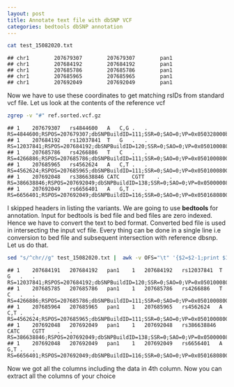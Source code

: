 ```yaml
---
layout: post
title: Annotate text file with dbSNP VCF
categories: bedtools dbSNP annotation
---
```


``` bash
cat test_15082020.txt 
```

    ## ﻿chr1        207679307        207679307        pan1
    ## chr1        207684192        207684192        pan1
    ## chr1        207685786        207685786        pan1
    ## chr1        207685965        207685965        pan1
    ## chr1        207692049        207692049        pan1

Now we have to use these coordinates to get matching rsIDs from standard
vcf file. Let us look at the contents of the reference vcf

``` bash
zgrep -v "#" ref.sorted.vcf.gz
```

    ## 1    207679307   rs4844600   A   C,G .   .   RS=4844600;RSPOS=207679307;dbSNPBuildID=111;SSR=0;SAO=0;VP=0x050328000b05110536000100;GENEINFO=CR1:1378;WGT=1;VC=SNV;PM;PMC;S3D;SLO;NSM;REF;SYN;ASP;G5;HD;GNO;KGPhase1;KGPhase3;CAF=0.1496,.,0.8504;COMMON=1;TOPMED=0.16070177115188583,0.00227765035677879,0.83702057849133537
    ## 1    207684192   rs12037841  T   G   .   .   RS=12037841;RSPOS=207684192;dbSNPBuildID=120;SSR=0;SAO=0;VP=0x050100080005110136000100;GENEINFO=CR1:1378;WGT=1;VC=SNV;SLO;INT;ASP;G5;GNO;KGPhase1;KGPhase3;CAF=0.06649,0.9335;COMMON=1;TOPMED=0.12155963302752293,0.87844036697247706
    ## 1    207685786   rs4266886   T   C   .   .   RS=4266886;RSPOS=207685786;dbSNPBuildID=111;SSR=0;SAO=0;VP=0x050100080005110536000100;GENEINFO=CR1:1378;WGT=1;VC=SNV;SLO;INT;ASP;G5;HD;GNO;KGPhase1;KGPhase3;CAF=0.1426,0.8574;COMMON=1;TOPMED=0.16106810652395514,0.83893189347604485
    ## 1    207685965   rs4562624   A   C,T .   .   RS=4562624;RSPOS=207685965;dbSNPBuildID=111;SSR=0;SAO=0;VP=0x050100080005110136000100;GENEINFO=CR1:1378;WGT=1;VC=SNV;SLO;INT;ASP;G5;GNO;KGPhase1;KGPhase3;CAF=0.06669,0.9333,.;COMMON=1;TOPMED=0.12107384046890927,0.87892615953109072,.
    ## 1    207692048   rs386638846 CATC    CGTT    .   .   RS=386638846;RSPOS=207692049;dbSNPBuildID=138;SSR=0;SAO=0;VP=0x050000080005000002000800;GENEINFO=CR1:1378;WGT=1;VC=MNV;INT;ASP
    ## 1    207692049   rs6656401   A   G,T .   .   RS=6656401;RSPOS=207692049;dbSNPBuildID=116;SSR=0;SAO=0;VP=0x05016808000511053e030100;GENEINFO=CR1:1378;WGT=1;VC=SNV;PM;PMC;SLO;INT;ASP;G5;HD;GNO;KGPhase1;KGPhase3;MTP;OM;CAF=0.06669,0.9333,.;COMMON=1;TOPMED=0.09828937308868501,0.87834480122324159,0.02336582568807339

I skipped headers in listing the variants. We are going to use
**bedtools** for annotation. Input for bedtools is bed file and bed
files are zero indexed. Hence we have to convert the text to bed format.
Converted bed file is used in intersecting the input vcf file. Every
thing can be done in a single line i.e conversion to bed file and
subsequent intersection with reference dbsnp. Let us do that.

``` bash
sed "s/^chr//g" test_15082020.txt |  awk -v OFS="\t" '{$2=$2-1;print $1,$2,$3,$4}' | bedtools intersect -wa -wb -a stdin -b ref.sorted.vcf.gz
```

    ## 1    207684191   207684192   pan1    1   207684192   rs12037841  T   G   .   .   RS=12037841;RSPOS=207684192;dbSNPBuildID=120;SSR=0;SAO=0;VP=0x050100080005110136000100;GENEINFO=CR1:1378;WGT=1;VC=SNV;SLO;INT;ASP;G5;GNO;KGPhase1;KGPhase3;CAF=0.06649,0.9335;COMMON=1;TOPMED=0.12155963302752293,0.87844036697247706
    ## 1    207685785   207685786   pan1    1   207685786   rs4266886   T   C   .   .   RS=4266886;RSPOS=207685786;dbSNPBuildID=111;SSR=0;SAO=0;VP=0x050100080005110536000100;GENEINFO=CR1:1378;WGT=1;VC=SNV;SLO;INT;ASP;G5;HD;GNO;KGPhase1;KGPhase3;CAF=0.1426,0.8574;COMMON=1;TOPMED=0.16106810652395514,0.83893189347604485
    ## 1    207685964   207685965   pan1    1   207685965   rs4562624   A   C,T .   .   RS=4562624;RSPOS=207685965;dbSNPBuildID=111;SSR=0;SAO=0;VP=0x050100080005110136000100;GENEINFO=CR1:1378;WGT=1;VC=SNV;SLO;INT;ASP;G5;GNO;KGPhase1;KGPhase3;CAF=0.06669,0.9333,.;COMMON=1;TOPMED=0.12107384046890927,0.87892615953109072,.
    ## 1    207692048   207692049   pan1    1   207692048   rs386638846 CATC    CGTT    .   .   RS=386638846;RSPOS=207692049;dbSNPBuildID=138;SSR=0;SAO=0;VP=0x050000080005000002000800;GENEINFO=CR1:1378;WGT=1;VC=MNV;INT;ASP
    ## 1    207692048   207692049   pan1    1   207692049   rs6656401   A   G,T .   .   RS=6656401;RSPOS=207692049;dbSNPBuildID=116;SSR=0;SAO=0;VP=0x05016808000511053e030100;GENEINFO=CR1:1378;WGT=1;VC=SNV;PM;PMC;SLO;INT;ASP;G5;HD;GNO;KGPhase1;KGPhase3;MTP;OM;CAF=0.06669,0.9333,.;COMMON=1;TOPMED=0.09828937308868501,0.87834480122324159,0.02336582568807339

Now we got all the columns including the data in 4th column. Now you can
extract all the columns of your choice
